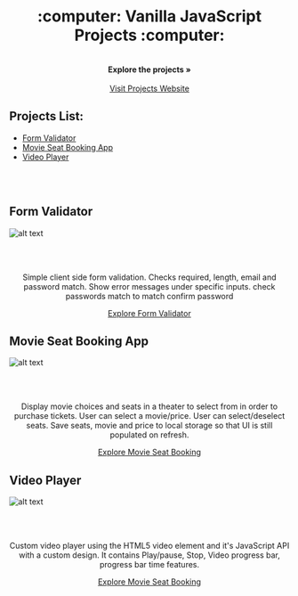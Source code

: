 
<p align="center">
  <h1 align="center">:computer: Vanilla JavaScript Projects :computer:</h1>
  <p align="center">
    <br />
    <strong>Explore the projects »</strong>
    <br />
    <br />
    <a href="https://vanilla-javascript-projects.netlify.app/">Visit Projects Website</a>
  </p>
</p>

## Projects List:

* [Form Validator](#form-validator)
* [Movie Seat Booking App](#movie-seat-booking-app)
* [Video Player](#video-player)

<br />
<br />


## Form Validator
![alt text](https://github.com/zeeshanhshaheen/vanilla-javascript-projects/blob/master/images/form2.PNG)

<br />
<br />


<p align="center">Simple client side form validation. Checks required, length, email and password match. Show error messages under specific inputs. check passwords match to match confirm password</p>
<p align="center">
<a href="https://registrationformvalidation.netlify.app/">Explore Form Validator</a>
</p>

## Movie Seat Booking App
![alt text](https://github.com/zeeshanhshaheen/vanilla-javascript-projects/blob/master/images/seat2.PNG)

<br />
<br />


<p align="center">Display movie choices and seats in a theater to select from in order to purchase tickets. User can select a movie/price. User can select/deselect seats. Save seats, movie and price to local storage so that UI is still populated on refresh.</p>
<p align="center">
<a href="https://seatbookingapp.netlify.app/">Explore Movie Seat Booking</a>
</p>

## Video Player
![alt text](https://github.com/zeeshanhshaheen/vanilla-javascript-projects/blob/master/images/videoplayer.PNG)

<br />
<br />


<p align="center">Custom video player using the HTML5 video element and it's JavaScript API with a custom design. It contains Play/pause, Stop, Video progress bar, progress bar time features.</p>
<p align="center">
<a href="https://customvideo-player.netlify.app/">Explore Movie Seat Booking</a>
</p>
 
